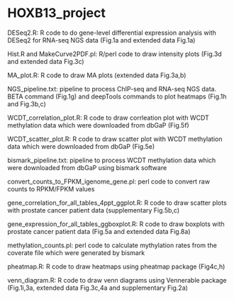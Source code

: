 # HOXB13_project
DESeq2.R:   R code to do gene-level differential expression analysis with DESeq2 for RNA-seq NGS data (Fig.1a and extended data Fig.1a)

Hist.R and MakeCurve2PDF.pl:  R/perl code to draw intensity plots (Fig.3d and extended data Fig.3c)

MA_plot.R:  R code to draw MA plots (extended data Fig.3a,b)

NGS_pipeline.txt:   pipeline to process ChIP-seq and RNA-seq NGS data. BETA command (Fig.1g) and deepTools commands to plot heatmaps (Fig.1h and Fig.3b,c)

WCDT_correlation_plot.R:  R code to draw corrleation plot with WCDT methylation data which were downloaded from dbGaP (Fig.5f)

WCDT_scatter_plot.R:  R code to draw scatter plot with WCDT methylation data which were downloaded from dbGaP (Fig.5e)

bismark_pipeline.txt:   pipeline to process WCDT methylation data which were downloaded from dbGaP using bismark software

convert_counts_to_FPKM_igenome_gene.pl: perl code to convert raw counts to RPKM/FPKM values

gene_correlation_for_all_tables_4ppt_ggplot.R:  R code to draw scatter plots with prostate cancer patient data (supplementary Fig.5b,c)

gene_expression_for_all_tables_ggboxplot.R:   R code to draw boxplots with prostate cancer patient data (Fig.5a and extended data Fig.8a)

methylation_counts.pl:  perl code to calculate mythylation rates from the coverate file which were generated by bismark

pheatmap.R:   R code to draw heatmaps using pheatmap package (Fig4c,h)

venn_diagram.R:   R code to draw venn diagrams using Vennerable package (Fig.1i,3a, extended data Fig.3c,4a and supplementary Fig.2a)
